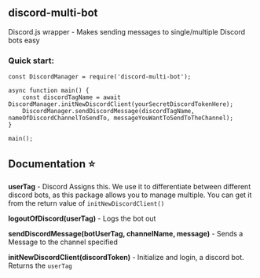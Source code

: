 discord-multi-bot
-----------------
Discord.js wrapper - Makes sending messages to single/multiple Discord bots easy  

### Quick start:  
```
const DiscordManager = require('discord-multi-bot');

async function main() {
	const discordTagName = await DiscordManager.initNewDiscordClient(yourSecretDiscordTokenHere);
	DiscordManager.sendDiscordMessage(discordTagName, nameOfDiscordChannelToSendTo, messageYouWantToSendToTheChannel);
}

main();
```

## Documentation ⭐  
<b>userTag</b> - Discord Assigns this. We use it to differentiate between different discord bots, as this package allows you to manage multiple. You can get it from the return value of `initNewDiscordClient()`   

<b>logoutOfDiscord(userTag)</b>                             - Logs the bot out  

<b>sendDiscordMessage(botUserTag, channelName, message)</b> - Sends a Message to the channel specified  

<b>initNewDiscordClient(discordToken)</b>                   - Initialize and login, a discord bot. Returns the `userTag`